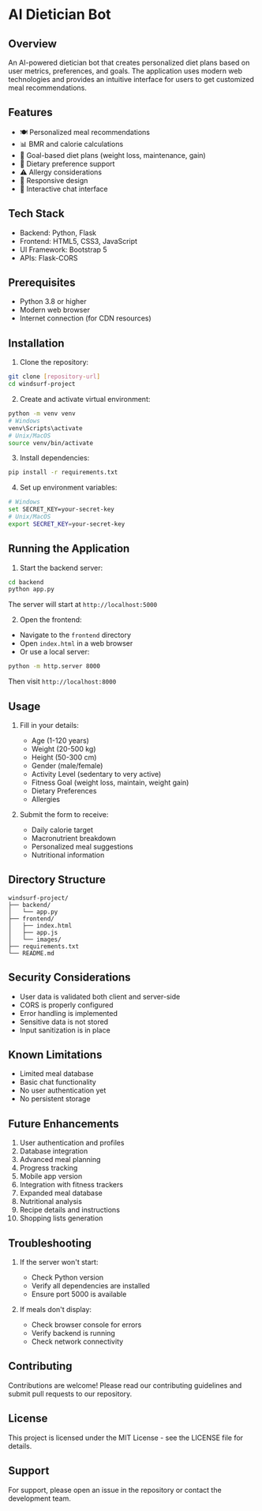 # AI Dietician Bot

## Overview
An AI-powered dietician bot that creates personalized diet plans based on user metrics, preferences, and goals. The application uses modern web technologies and provides an intuitive interface for users to get customized meal recommendations.

## Features
- 🍽️ Personalized meal recommendations
- 📊 BMR and calorie calculations
- 🎯 Goal-based diet plans (weight loss, maintenance, gain)
- 🥗 Dietary preference support
- ⚠️ Allergy considerations
- 📱 Responsive design
- 💬 Interactive chat interface

## Tech Stack
- Backend: Python, Flask
- Frontend: HTML5, CSS3, JavaScript
- UI Framework: Bootstrap 5
- APIs: Flask-CORS

## Prerequisites
- Python 3.8 or higher
- Modern web browser
- Internet connection (for CDN resources)

## Installation

1. Clone the repository:
```bash
git clone [repository-url]
cd windsurf-project
```

2. Create and activate virtual environment:
```bash
python -m venv venv
# Windows
venv\Scripts\activate
# Unix/MacOS
source venv/bin/activate
```

3. Install dependencies:
```bash
pip install -r requirements.txt
```

4. Set up environment variables:
```bash
# Windows
set SECRET_KEY=your-secret-key
# Unix/MacOS
export SECRET_KEY=your-secret-key
```

## Running the Application

1. Start the backend server:
```bash
cd backend
python app.py
```
The server will start at `http://localhost:5000`

2. Open the frontend:
- Navigate to the `frontend` directory
- Open `index.html` in a web browser
- Or use a local server:
```bash
python -m http.server 8000
```
Then visit `http://localhost:8000`

## Usage

1. Fill in your details:
   - Age (1-120 years)
   - Weight (20-500 kg)
   - Height (50-300 cm)
   - Gender (male/female)
   - Activity Level (sedentary to very active)
   - Fitness Goal (weight loss, maintain, weight gain)
   - Dietary Preferences
   - Allergies

2. Submit the form to receive:
   - Daily calorie target
   - Macronutrient breakdown
   - Personalized meal suggestions
   - Nutritional information

## Directory Structure
```
windsurf-project/
├── backend/
│   └── app.py
├── frontend/
│   ├── index.html
│   ├── app.js
│   └── images/
├── requirements.txt
└── README.md
```

## Security Considerations
- User data is validated both client and server-side
- CORS is properly configured
- Error handling is implemented
- Sensitive data is not stored
- Input sanitization is in place

## Known Limitations
- Limited meal database
- Basic chat functionality
- No user authentication yet
- No persistent storage

## Future Enhancements
1. User authentication and profiles
2. Database integration
3. Advanced meal planning
4. Progress tracking
5. Mobile app version
6. Integration with fitness trackers
7. Expanded meal database
8. Nutritional analysis
9. Recipe details and instructions
10. Shopping lists generation

## Troubleshooting
1. If the server won't start:
   - Check Python version
   - Verify all dependencies are installed
   - Ensure port 5000 is available

2. If meals don't display:
   - Check browser console for errors
   - Verify backend is running
   - Check network connectivity

## Contributing
Contributions are welcome! Please read our contributing guidelines and submit pull requests to our repository.

## License
This project is licensed under the MIT License - see the LICENSE file for details.

## Support
For support, please open an issue in the repository or contact the development team.
